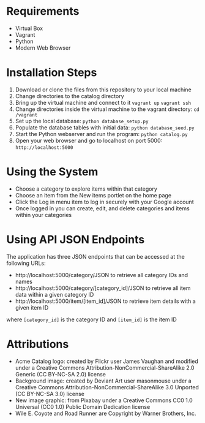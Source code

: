 # Requirements
- Virtual Box
- Vagrant
- Python
- Modern Web Browser

# Installation Steps
1. Download or clone the files from this repository to your local machine
2. Change directories to the catalog directory
3. Bring up the virtual machine and connect to it
```vagrant up```
```vagrant ssh```
4. Change directories inside the virtual machine to the vagrant directory:
```cd /vagrant```
5. Set up the local database:
```python database_setup.py```
6. Populate the database tables with initial data:
```python database_seed.py```
7. Start the Python webserver and run the program:
```python catalog.py```
8. Open your web browser and go to localhost on port 5000:
```http://localhost:5000```

# Using the System
- Choose a category to explore items within that category
- Choose an item from the New items portlet on the home page
- Click the Log in menu item to log in securely with your Google account
- Once logged in you can create, edit, and delete categories and items within your categories

# Using API JSON Endpoints
The application has three JSON endpoints that can be accessed at the following URLs:
-  http://localhost:5000/category/JSON to retrieve all category IDs and names
-  http://localhost:5000/category/[category_id]/JSON to retrieve all item data within a given category ID
-  http://localhost:5000/item/[item_id]/JSON to retrieve item details with a given item ID

where ```[category_id]``` is the category ID and ```[item_id]``` is the item ID

# Attributions
- Acme Catalog logo: created by Flickr user James Vaughan and modified under a Creative Commons Attribution-NonCommercial-ShareAlike 2.0 Generic (CC BY-NC-SA 2.0) license
- Background image: created by Deviant Art user masonmouse under a Creative Commons Attribution-NonCommercial-ShareAlike 3.0 Unported (CC BY-NC-SA 3.0) license
- New image graphic: from Pixabay under a Creative Commons CC0 1.0 Universal (CC0 1.0) Public Domain Dedication license
- Wile E. Coyote and Road Runner are Copyright by Warner Brothers, Inc.